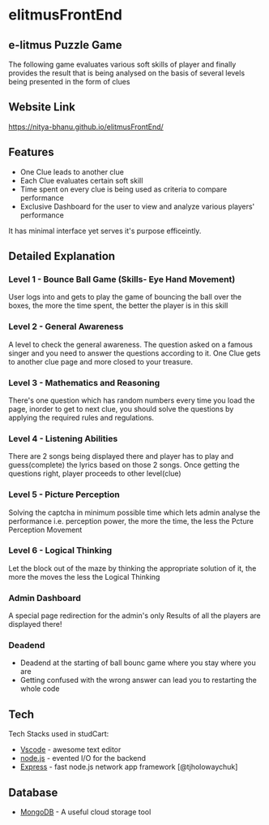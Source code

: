# elitmusFrontEnd

## e-litmus Puzzle Game
The following game evaluates various soft skills of player and finally provides the result that is being analysed on the basis of several levels being presented in the form of clues

## Website Link
https://nitya-bhanu.github.io/elitmusFrontEnd/

## Features

- One Clue leads to another clue
- Each Clue evaluates certain soft skill
- Time spent on every clue is being used as criteria to compare performance
- Exclusive Dashboard for the user to view and analyze various players' performance

It has minimal interface yet serves it's purpose efficeintly.

## Detailed Explanation
### Level 1 - Bounce Ball Game (Skills- Eye Hand Movement)
User logs into and gets to play the game of bouncing the ball over the boxes, the more the time spent, the better the player is in this skill

### Level 2 - General Awareness
A level to check the general awareness.
The question asked on a famous singer and you need to answer the questions according to it.
One Clue gets to another clue page and more closed to your treasure.

### Level 3 - Mathematics and Reasoning
There's one question which has random numbers every time you load the page,
inorder to get to next clue,  you should solve the questions by applying the required rules and regulations.

### Level 4 - Listening Abilities
There are 2 songs being displayed there and player has to play and guess(complete) the lyrics based on those 2 songs.
Once getting the questions right, player proceeds to other level(clue)

### Level 5 - Picture Perception 
Solving the captcha in minimum possible time which lets admin analyse the performance i.e.
perception power, the more the time, the less the Pcture Perception Movement

### Level 6 - Logical Thinking
Let the block out of the maze by thinking the appropriate solution of it,
the more the moves the less the Logical Thinking

### Admin Dashboard
A special page redirection for the admin's only 
Results of all the players are displayed there!

### Deadend
-   Deadend at the starting of ball bounc game where you stay where you are
-   Getting confused with the wrong answer can lead you to restarting the whole     code

## Tech

Tech Stacks used in studCart:
- [Vscode] - awesome text editor
- [node.js] - evented I/O for the backend 
- [Express] - fast node.js network app framework [@tjholowaychuk]

## Database
- [MongoDB] - A useful cloud storage tool


   [node.js]: <http://nodejs.org>
   [express]: <http://expressjs.com>
   [ReactJs]: <https://reactjs.org/>
   [MongoDB]: <https://www.mongodb.com>
   [Vscode]: <https://code.visualstudio.com/>
